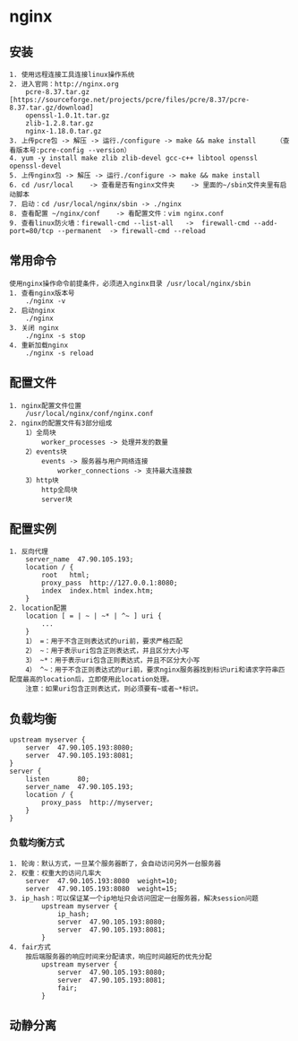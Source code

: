 # nginx

## 安装
    1. 使用远程连接工具连接linux操作系统
    2. 进入官网：http://nginx.org 
        pcre-8.37.tar.gz    [https://sourceforge.net/projects/pcre/files/pcre/8.37/pcre-8.37.tar.gz/download]
        openssl-1.0.1t.tar.gz
        zlib-1.2.8.tar.gz
        nginx-1.18.0.tar.gz 
    3. 上传pcre包 -> 解压 -> 运行./configure -> make && make install     （查看版本号:pcre-config --version）           
    4. yum -y install make zlib zlib-devel gcc-c++ libtool openssl openssl-devel    
    5. 上传nginx包 -> 解压 -> 运行./configure -> make && make install 
    6. cd /usr/local    -> 查看是否有nginx文件夹    -> 里面的~/sbin文件夹里有启动脚本
    7. 启动：cd /usr/local/nginx/sbin -> ./nginx
    8. 查看配置 ~/nginx/conf    -> 看配置文件：vim nginx.conf
    9. 查看linux防火墙：firewall-cmd --list-all   ->  firewall-cmd --add-port=80/tcp --permanent  -> firewall-cmd --reload

## 常用命令
    使用nginx操作命令前提条件，必须进入nginx目录 /usr/local/nginx/sbin
    1. 查看nginx版本号
        ./nginx -v
    2. 启动nginx
        ./nginx
    3. 关闭 nginx
        ./nginx -s stop
    4. 重新加载nginx
        ./nginx -s reload

## 配置文件
    1. nginx配置文件位置
        /usr/local/nginx/conf/nginx.conf   
    2. nginx的配置文件有3部分组成
        1）全局块
            worker_processes -> 处理并发的数量    
        2）events块
            events -> 服务器与用户网络连接
                worker_connections -> 支持最大连接数    
        3）http块     
            http全局块
            server块

## 配置实例
    1. 反向代理          
        server_name  47.90.105.193;
        location / {
            root   html;
            proxy_pass  http://127.0.0.1:8080;
            index  index.html index.htm;
        }            
    2. location配置
        location [ = | ~ | ~* | ^~ ] uri {
            ...
        }    
        1） =：用于不含正则表达式的uri前，要求严格匹配
        2） ~：用于表示uri包含正则表达式，并且区分大小写                       
        3） ~*：用于表示uri包含正则表达式，并且不区分大小写    
        4） ^~：用于不含正则表达式的uri前，要求nginx服务器找到标识uri和请求字符串匹配度最高的location后，立即使用此location处理。
        注意：如果uri包含正则表达式，则必须要有~或者~*标识。         

## 负载均衡
    upstream myserver {
        server  47.90.105.193:8080;
        server  47.90.105.193:8081;
    }
    server {
        listen       80;
        server_name  47.90.105.193;
        location / {
            proxy_pass  http://myserver;
        }
    }
### 负载均衡方式
    1. 轮询：默认方式，一旦某个服务器断了，会自动访问另外一台服务器
    2. 权重：权重大的访问几率大
        server  47.90.105.193:8080  weight=10;
        server  47.90.105.193:8080  weight=15;
    3. ip_hash：可以保证某一个ip地址只会访问固定一台服务器，解决session问题
            upstream myserver {
                ip_hash;   
                server  47.90.105.193:8080;
                server  47.90.105.193:8081;
            }  
    4. fair方式
        按后端服务器的响应时间来分配请求，响应时间越短的优先分配
            upstream myserver {
                server  47.90.105.193:8080;
                server  47.90.105.193:8081;
                fair;    
            } 

## 动静分离
